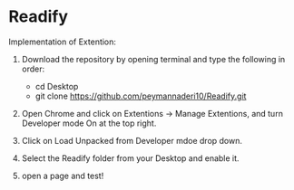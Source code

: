 # Readify

Implementation of Extention:

1. Download the repository by opening terminal and type the following in order:
   - cd Desktop
   - git clone https://github.com/peymannaderi10/Readify.git
   
2. Open Chrome and click on Extentions -> Manage Extentions, and turn Developer mode On at the top right.
3. Click on Load Unpacked from Developer mdoe drop down.
4. Select the Readify folder from your Desktop and enable it.
5. open a page and test!

